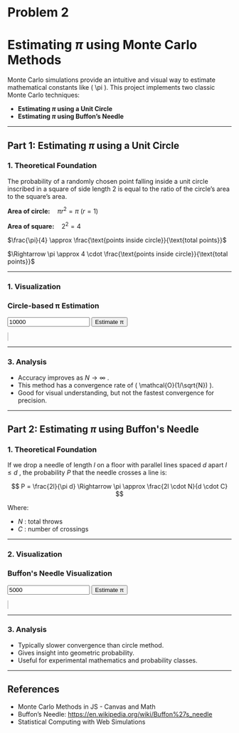 # Problem 2
# Estimating $\pi$ using Monte Carlo Methods

Monte Carlo simulations provide an intuitive and visual way to estimate mathematical constants like \( \pi \). This project implements two classic Monte Carlo techniques:

- **Estimating $\pi$ using a Unit Circle**
- **Estimating $\pi$ using Buffon’s Needle**

---

## Part 1: Estimating $\pi$ using a Unit Circle

### 1. Theoretical Foundation
The probability of a randomly chosen point falling inside a unit circle inscribed in a square of side length 2 is equal to the ratio of the circle’s area to the square’s area.

$\textbf{Area of circle:} \quad \pi r^2 = \pi \ (r = 1)$

$\textbf{Area of square:} \quad 2^2 = 4$

$\frac{\pi}{4} \approx \frac{\text{points inside circle}}{\text{total points}}$

$\Rightarrow \pi \approx 4 \cdot \frac{\text{points inside circle}}{\text{total points}}$


---

### 1. Visualization 

<h3>Circle-based π Estimation</h3>
<input type="number" id="numPoints" placeholder="Enter number of points" value="10000" />
<button onclick="simulatePi()">Estimate π</button>
<p id="piEstimate"></p>
<canvas id="circleCanvas" width="400" height="400" style="border:1px solid #ccc;"></canvas>

<script>
function simulatePi() {
  const canvas = document.getElementById('circleCanvas');
  const ctx = canvas.getContext('2d');
  const N = parseInt(document.getElementById('numPoints').value);
  let inside = 0;

  ctx.clearRect(0, 0, canvas.width, canvas.height);

  for (let i = 0; i < N; i++) {
    const x = Math.random() * 2 - 1;
    const y = Math.random() * 2 - 1;
    const cx = 200 + x * 200;
    const cy = 200 + y * 200;
    const color = (x*x + y*y <= 1) ? 'blue' : 'red';
    if (color === 'blue') inside++;

    ctx.fillStyle = color;
    ctx.fillRect(cx, cy, 1, 1);
  }

  const piEstimate = 4 * inside / N;
  document.getElementById('piEstimate').innerText = `Estimated π: ${piEstimate.toFixed(6)}`;
}
</script>


---

### 3. Analysis

- Accuracy improves as $N \to \infty$ .
- This method has a convergence rate of \( \mathcal{O}(1/\sqrt{N}) \).
- Good for visual understanding, but not the fastest convergence for precision.

---

## Part 2: Estimating $\pi$ using Buffon's Needle

### 1. Theoretical Foundation
If we drop a needle of length $l$ on a floor with parallel lines spaced $d$ apart $l \leq d$ , the probability $P$  that the needle crosses a line is:

$$ P = \frac{2l}{\pi d} \Rightarrow \pi \approx \frac{2l \cdot N}{d \cdot C} $$

Where:
- $N$ : total throws
- $C$ : number of crossings

---

### 2. Visualization 

<h3>Buffon's Needle Visualization</h3>
<input type="number" id="needleCount" placeholder="Number of throws" value="5000">
<button onclick="simulateNeedles()">Estimate π</button>
<p id="buffonResult"></p>
<canvas id="buffonCanvas" width="400" height="400" style="border:1px solid #ccc;"></canvas>

<script>
function simulateNeedles() {
  const canvas = document.getElementById('buffonCanvas');
  const ctx = canvas.getContext('2d');
  const N = parseInt(document.getElementById('needleCount').value);
  const l = 40; // Needle length
  const d = 50; // Distance between lines
  const lineSpacing = d;
  let crosses = 0;

  ctx.clearRect(0, 0, canvas.width, canvas.height);

  // Draw horizontal lines
  for (let y = 0; y <= canvas.height; y += lineSpacing) {
    ctx.beginPath();
    ctx.moveTo(0, y);
    ctx.lineTo(canvas.width, y);
    ctx.strokeStyle = '#aaa';
    ctx.stroke();
  }

  for (let i = 0; i < N; i++) {
    const xMid = Math.random() * canvas.width;
    const yMid = Math.random() * canvas.height;
    const theta = Math.random() * Math.PI;
    const dx = (l / 2) * Math.cos(theta);
    const dy = (l / 2) * Math.sin(theta);

    const x1 = xMid - dx;
    const y1 = yMid - dy;
    const x2 = xMid + dx;
    const y2 = yMid + dy;

    let cross = false;
    const yLines = Array.from({length: Math.floor(canvas.height / lineSpacing) + 1}, (_, k) => k * lineSpacing);
    for (const yLine of yLines) {
      if ((y1 < yLine && y2 > yLine) || (y2 < yLine && y1 > yLine)) {
        crosses++;
        cross = true;
        break;
      }
    }

    ctx.beginPath();
    ctx.moveTo(x1, y1);
    ctx.lineTo(x2, y2);
    ctx.strokeStyle = cross ? 'green' : 'orange';
    ctx.stroke();
  }

  const piEstimate = (2 * l * N) / (d * crosses);
  document.getElementById('buffonResult').innerText = `Estimated π: ${piEstimate.toFixed(6)}`;
}
</script>

---

### 3. Analysis
- Typically slower convergence than circle method.
- Gives insight into geometric probability.
- Useful for experimental mathematics and probability classes.

---


## References
- Monte Carlo Methods in JS - Canvas and Math
- Buffon’s Needle: https://en.wikipedia.org/wiki/Buffon%27s_needle
- Statistical Computing with Web Simulations
